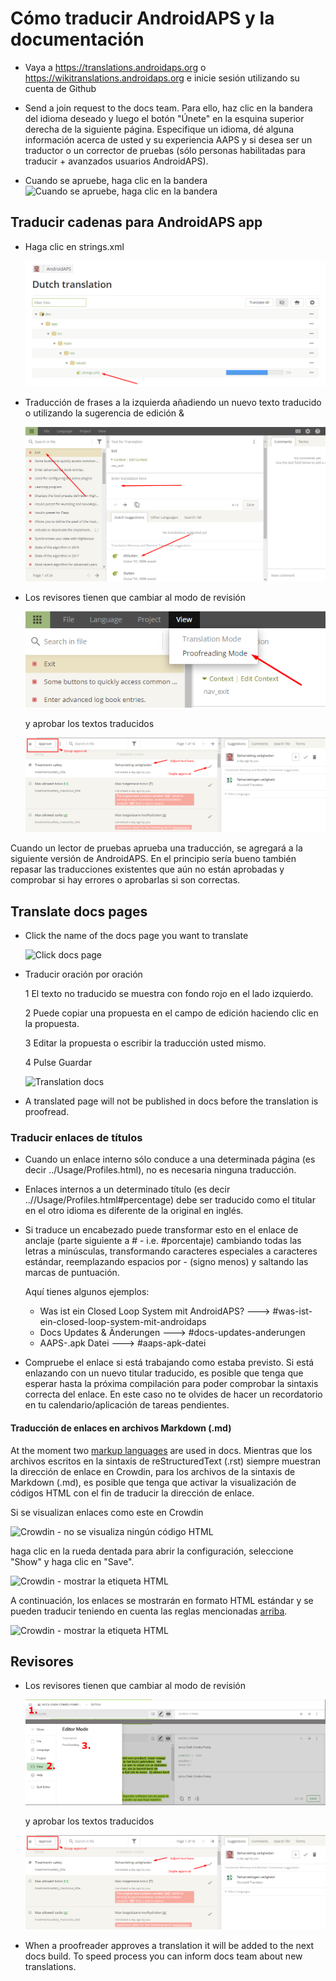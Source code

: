 # Cómo traducir AndroidAPS y la documentación

* Vaya a <https://translations.androidaps.org> o <https://wikitranslations.androidaps.org> e inicie sesión utilizando su cuenta de Github

* Send a join request to the docs team. Para ello, haz clic en la bandera del idioma deseado y luego el botón "Únete" en la esquina superior derecha de la siguiente página. Especifique un idioma, dé alguna información acerca de usted y su experiencia AAPS y si desea ser un traductor o un corrector de pruebas (sólo personas habilitadas para traducir + avanzados usuarios AndroidAPS).

* Cuando se apruebe, haga clic en la bandera ![Cuando se apruebe, haga clic en la bandera](./images/translation_flags2019.png)

## Traducir cadenas para AndroidAPS app

* Haga clic en strings.xml
    
    ![Haga clic en strings.xml](./images/translations-click-strings.png)

* Traducción de frases a la izquierda añadiendo un nuevo texto traducido o utilizando la sugerencia de edición &
    
    ![Traducción de app](./images/translations-translate.png)

* Los revisores tienen que cambiar al modo de revisión
    
    ![Modo de revisión](./images/translations-proofreading-mode.png)
    
    y aprobar los textos traducidos
    
    ![aprobar texto](./images/translations-proofreading.png)

Cuando un lector de pruebas aprueba una traducción, se agregará a la siguiente versión de AndroidAPS. En el principio sería bueno también repasar las traducciones existentes que aún no están aprobadas y comprobar si hay errores o aprobarlas si son correctas.

## Translate docs pages

* Click the name of the docs page you want to translate
    
    ![Click docs page](./images/translation_WikiPage.png)

* Traducir oración por oración
    
    1 El texto no traducido se muestra con fondo rojo en el lado izquierdo.
    
    2 Puede copiar una propuesta en el campo de edición haciendo clic en la propuesta.
    
    3 Editar la propuesta o escribir la traducción usted mismo.
    
    4 Pulse Guardar
    
    ![Translation docs](./images/translation_WikiTranslate.png)

* A translated page will not be published in docs before the translation is proofread.

### Traducir enlaces de títulos

* Cuando un enlace interno sólo conduce a una determinada página (es decir ../Usage/Profiles.html), no es necesaria ninguna traducción.
* Enlaces internos a un determinado título (es decir ..//Usage/Profiles.html#percentage) debe ser traducido como el titular en el otro idioma es diferente de la original en inglés.
* Si traduce un encabezado puede transformar esto en el enlace de anclaje (parte siguiente a # - i.e. #porcentaje) cambiando todas las letras a minúsculas, transformando caracteres especiales a caracteres estándar, reemplazando espacios por - (signo menos) y saltando las marcas de puntuación.
    
    Aquí tienes algunos ejemplos:
    
    * Was ist ein Closed Loop System mit AndroidAPS? \---> #was-ist-ein-closed-loop-system-mit-androidaps
    * Docs Updates & Änderungen \---> #docs-updates-anderungen
    * AAPS-.apk Datei \---> #aaps-apk-datei

* Compruebe el enlace si está trabajando como estaba previsto. Si está enlazando con un nuevo titular traducido, es posible que tenga que esperar hasta la próxima compilación para poder comprobar la sintaxis correcta del enlace. En este caso no te olvides de hacer un recordatorio en tu calendario/aplicación de tareas pendientes.

#### Traducción de enlaces en archivos Markdown (.md)

At the moment two [markup languages](./make-a-PR#code-syntax) are used in docs. Mientras que los archivos escritos en la sintaxis de reStructuredText (.rst) siempre muestran la dirección de enlace en Crowdin, para los archivos de la sintaxis de Markdown (.md), es posible que tenga que activar la visualización de códigos HTML con el fin de traducir la dirección de enlace.

Si se visualizan enlaces como este en Crowdin

![Crowdin - no se visualiza ningún código HTML](./images/CrowdinShowURL1.png)

haga clic en la rueda dentada para abrir la configuración, seleccione "Show" y haga clic en "Save".

![Crowdin - mostrar la etiqueta HTML](./images/CrowdinShowURL2.png)

A continuación, los enlaces se mostrarán en formato HTML estándar y se pueden traducir teniendo en cuenta las reglas mencionadas [arriba](./translations#translate-headline-links).

![Crowdin - mostrar la etiqueta HTML](./images/CrowdinShowURL3.png)

## Revisores

* Los revisores tienen que cambiar al modo de revisión
    
    ![Proofreading mode docs](./images/translation_WikiProofreading.png)
    
    y aprobar los textos traducidos
    
    ![aprobar texto](./images/translations-proofreading.png)

* When a proofreader approves a translation it will be added to the next docs build. To speed process you can inform docs team about new translations.